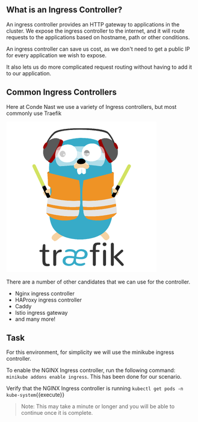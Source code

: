 ## What is an Ingress Controller?
An ingress controller provides an HTTP gateway to applications in the cluster. We expose the ingress controller to the internet, and it will route requests to the applications based on hostname, path or other conditions.

An ingress controller can save us cost, as we don't need to get a public IP for every application we wish to expose.

It also lets us do more complicated request routing without having to add it to our application.

## Common Ingress Controllers

Here at Conde Nast we use a variety of Ingress controllers, but most commonly use Traefik

![Traefik logo](./assets/traefik.png)

There are a number of other candidates that we can use for the controller.

* Nginx ingress controller
* HAProxy ingress controller
* Caddy
* Istio ingress gateway
* and many more!

## Task

For this environment, for simplicity we will use the minikube ingress controller.

To enable the NGINX Ingress controller, run the following command:
`minikube addons enable ingress`. This has been done for our scenario.

Verify that the NGINX Ingress controller is running
`kubectl get pods -n kube-system`{{execute}}
>Note: This may take a minute or longer and you will be able to continue once it is complete.
